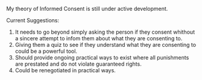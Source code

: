 My theory of Informed Consent is still under active development.

Current Suggestions:
1. It needs to go beyond simply asking the person if they consent whithout a sincere attempt to infom them about what they are consenting to.
2. Giving them a quiz to see if they understand what they are consenting to could be a powerful tool.
3. Should provide ongoing practical ways to exist where all punishments are prestated and do not violate guaranteed rights.
4. Could be renegotiated in practical ways.
